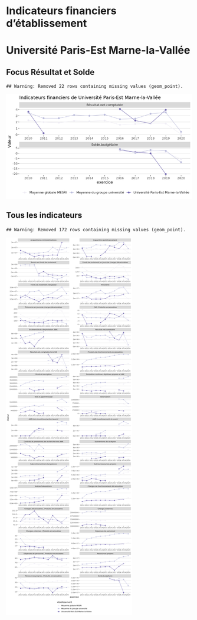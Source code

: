 Indicateurs financiers d’établissement
================

# Université Paris-Est Marne-la-Vallée

## Focus Résultat et Solde

    ## Warning: Removed 22 rows containing missing values (geom_point).

![](université_paris_est_marne_la_vallée_files/figure-gfm/etab.focus-1.png)<!-- -->

## Tous les indicateurs

    ## Warning: Removed 172 rows containing missing values (geom_point).

![](université_paris_est_marne_la_vallée_files/figure-gfm/etab-1.png)<!-- -->

